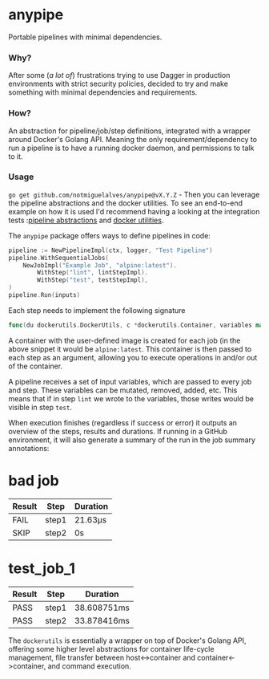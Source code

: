# anypipe

Portable pipelines with minimal dependencies.

### Why?
After some (*a lot of*) frustrations trying to use Dagger in production environments with strict security policies, decided to try and make something with minimal dependencies and requirements.

### How?
An abstraction for pipeline/job/step definitions, integrated with a wrapper around Docker's Golang API. Meaning the only requirement/dependency to run a pipeline is to have a running docker daemon, and permissions to talk to it.

### Usage

`go get github.com/notmiguelalves/anypipe@vX.Y.Z` - Then you can leverage the pipeline abstractions and the docker utilities. To see an end-to-end example on how it is used I'd recommend having a looking at the integration tests :[pipeline abstractions](pkg/anypipe/pipeline_integration_test.go) and [docker utilities](pkg/dockerutils/docker_integration_test.go).

The `anypipe` package offers ways to define pipelines in code:

```go
pipeline := NewPipelineImpl(ctx, logger, "Test Pipeline")
pipeline.WithSequentialJobs(
	NewJobImpl("Example Job", "alpine:latest").
		WithStep("lint", lintStepImpl).
		WithStep("test", testStepImpl),
)
pipeline.Run(inputs)
```

Each step needs to implement the following signature
```go
func(du dockerutils.DockerUtils, c *dockerutils.Container, variables map[string]interface{}) error
```

A container with the user-defined image is created for each job (in the above snippet it would be `alpine:latest`. This container is then passed to each step as an argument, allowing you to execute operations in and/or out of the container.

A pipeline receives a set of input variables, which are passed to every job and step. These variables can be mutated, removed, added, etc. This means that if in step `lint` we wrote to the variables, those writes would be visible in step `test`.

When execution finishes (regardless if success or error) it outputs an overview of the steps, results and durations. If running in a GitHub environment, it will also generate a summary of the run in the job summary annotations:

# bad job
| Result | Step | Duration |
| --- | --- | --- |
| FAIL | step1 | 21.63µs |
| SKIP | step2 | 0s |
# test_job_1
| Result | Step | Duration |
| --- | --- | --- |
| PASS | step1 | 38.608751ms |
| PASS | step2 | 33.878416ms |

The `dockerutils` is essentially a wrapper on top of Docker's Golang API, offering some higher level abstractions for container life-cycle management, file transfer between host<->container and container<->container, and command execution.

